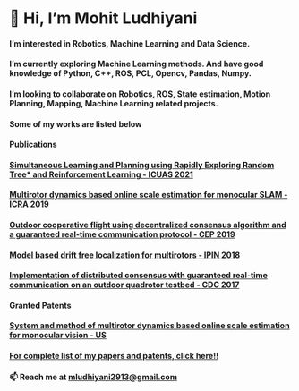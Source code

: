 # 👋 Hi, I’m Mohit Ludhiyani
####  I’m interested in Robotics, Machine Learning and Data Science.
####  I’m currently exploring Machine Learning methods. And have good knowledge of Python, C++, ROS, PCL, Opencv, Pandas, Numpy.
####  I’m looking to collaborate on Robotics, ROS, State estimation, Motion Planning, Mapping, Machine Learning related projects.
#### Some of my works are listed below
#### Publications
#### [Simultaneous Learning and Planning using Rapidly Exploring Random Tree* and Reinforcement Learning - ICUAS 2021](https://ieeexplore.ieee.org/abstract/document/9476861)
#### [Multirotor dynamics based online scale estimation for monocular SLAM - ICRA 2019](https://ieeexplore.ieee.org/abstract/document/8794372)
#### [Outdoor cooperative flight using decentralized consensus algorithm and a guaranteed real-time communication protocol - CEP 2019 ](https://www.sciencedirect.com/science/article/abs/pii/S0967066118303757)
#### [Model based drift free localization for multirotors - IPIN 2018](https://ieeexplore.ieee.org/abstract/document/8533699)
#### [Implementation of distributed consensus with guaranteed real-time communication on an outdoor quadrotor testbed - CDC 2017](https://scholar.google.co.in/citations?view_op=view_citation&hl=en&user=OLtpB0sAAAAJ&citation_for_view=OLtpB0sAAAAJ:u5HHmVD_uO8C)

#### Granted Patents
#### [System and method of multirotor dynamics based online scale estimation for monocular vision - US](https://patents.google.com/patent/US10748299B2/en)

#### [For complete list of my papers and patents, click here!!](https://scholar.google.co.in/citations?view_op=list_works&hl=en&hl=en&user=OLtpB0sAAAAJ)

#### 📫 Reach me at mludhiyani2913@gmail.com
<!---
mohit-ludhiyani/mohit-ludhiyani is a ✨ special ✨ repository because its `README.md` (this file) appears on your GitHub profile.
You can click the Preview link to take a look at your changes.
--->
